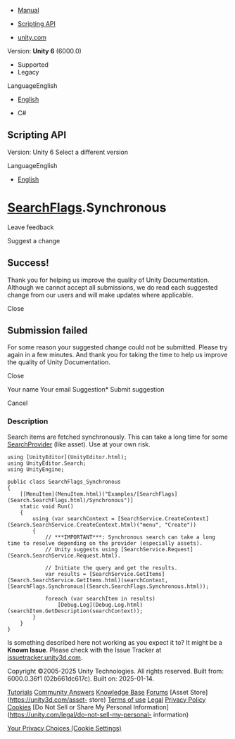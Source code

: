 [ ]()

  * [Manual](../Manual/index.html)
  * [Scripting API](../ScriptReference/index.html)

  * [unity.com](https://unity.com/)

Version: **Unity 6** (6000.0)

  * Supported
  * Legacy

LanguageEnglish

  * [English]()

  * C#

[ ](https://docs.unity3d.com)

## Scripting API

Version: Unity 6 Select a different version

LanguageEnglish

  * [English]()

#  [SearchFlags](Search.SearchFlags.html).Synchronous

Leave feedback

Suggest a change

## Success!

Thank you for helping us improve the quality of Unity Documentation. Although
we cannot accept all submissions, we do read each suggested change from our
users and will make updates where applicable.

Close

## Submission failed

For some reason your suggested change could not be submitted. Please <a>try
again</a> in a few minutes. And thank you for taking the time to help us
improve the quality of Unity Documentation.

Close

Your name Your email Suggestion* Submit suggestion

Cancel

[ ]()

### Description

Search items are fetched synchronously. This can take a long time for some
[SearchProvider](Search.SearchProvider.html) (like asset). Use at your own
risk.

    
    
    using [UnityEditor](UnityEditor.html);
    using UnityEditor.Search;
    using UnityEngine;
    
    public class SearchFlags_Synchronous
    {
        [[MenuItem](MenuItem.html)("Examples/[SearchFlags](Search.SearchFlags.html)/Synchronous")]
        static void Run()
        {
            using (var searchContext = [SearchService.CreateContext](Search.SearchService.CreateContext.html)("menu", "Create"))
            {
                // ***IMPORTANT***: Synchronous search can take a long time to resolve depending on the provider (especially assets).
                // Unity suggests using [SearchService.Request](Search.SearchService.Request.html).
    
                // Initiate the query and get the results.
                var results = [SearchService.GetItems](Search.SearchService.GetItems.html)(searchContext, [SearchFlags.Synchronous](Search.SearchFlags.Synchronous.html));
    
                foreach (var searchItem in results)
                    [Debug.Log](Debug.Log.html)(searchItem.GetDescription(searchContext));
            }
        }
    }
    

Is something described here not working as you expect it to? It might be a
**Known Issue**. Please check with the Issue Tracker at
[issuetracker.unity3d.com](https://issuetracker.unity3d.com).

Copyright ©2005-2025 Unity Technologies. All rights reserved. Built from:
6000.0.36f1 (02b661dc617c). Built on: 2025-01-14.

[Tutorials](https://unity3d.com/learn) [Community
Answers](https://answers.unity3d.com) [Knowledge
Base](https://support.unity3d.com/hc/en-us)
[Forums](https://forum.unity3d.com) [Asset Store](https://unity3d.com/asset-
store) [Terms of use](https://docs.unity3d.com/Manual/TermsOfUse.html)
[Legal](https://unity.com/legal) [Privacy
Policy](https://unity.com/legal/privacy-policy)
[Cookies](https://unity.com/legal/cookie-policy) [Do Not Sell or Share My
Personal Information](https://unity.com/legal/do-not-sell-my-personal-
information)

[Your Privacy Choices (Cookie Settings)](javascript:void\(0\);)

